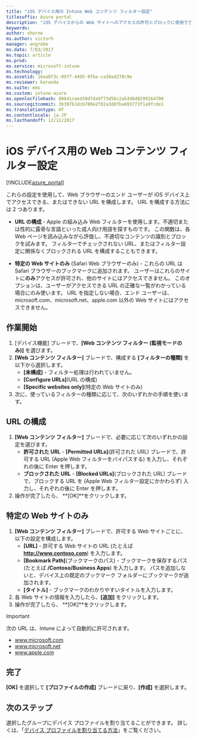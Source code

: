 ```yaml
---
title: "iOS デバイス用の Intune Web コンテンツ フィルター設定"
titlesuffix: Azure portal
description: "iOS デバイスからの Web サイトへのアクセスの許可とブロックに使用できる設定について説明します。\""
keywords: 
author: vhorne
ms.author: victorh
manager: angrobe
ms.date: 7/03/2017
ms.topic: article
ms.prod: 
ms.service: microsoft-intune
ms.technology: 
ms.assetid: 16aa0f3c-8977-4495-9fbe-ca30ad278c9e
ms.reviewer: karanda
ms.suite: ems
ms.custom: intune-azure
ms.openlocfilehash: 89641cee439d7da9f73d56c2ab3d6d8299164700
ms.sourcegitcommit: 3b397b1dcb780e2f82a3d8fba693773f1a9fcde1
ms.translationtype: HT
ms.contentlocale: ja-JP
ms.lasthandoff: 12/12/2017
---
```

# <a name="web-content-filter-settings-for-ios-devices"></a>iOS デバイス用の Web コンテンツ フィルター設定

[!INCLUDE[azure_portal](./includes/azure_portal.md)]

これらの設定を使用して、Web ブラウザーのエンド ユーザーが iOS デバイス上でアクセスできる、またはできない URL を構成します。 URL を構成する方法には 2 つあります。

- **URL の構成** - Apple の組み込み Web フィルターを使用します。不適切または性的に露骨な言語といった成人向け用語を探すものです。 この関数は、各 Web ページを読み込みながら評価し、不適切なコンテンツの識別とブロックを試みます。 フィルターでチェックされない URL、またはフィルター設定に関係なくブロックされる URL を構成することもできます。

- **特定の Web サイトのみ** (Safari Web ブラウザーのみ) - これらの URL は Safari ブラウザーのブックマークに追加されます。 ユーザーはこれらのサイトに**のみ**アクセスが許可され、他のサイトにはアクセスできません。 このオプションは、ユーザーがアクセスできる URL の正確な一覧がわかっている場合にのみ使います。
URL を指定しない場合、エンド ユーザーは、microsoft.com、microsoft.net、apple.com 以外の Web サイトにはアクセスできません。



## <a name="get-started"></a>作業開始

1. [デバイス機能] ブレードで、**[Web コンテンツ フィルター (監視モードのみ)]** を選びます。
2. **[Web コンテンツ フィルター]** ブレードで、構成する **[フィルターの種類]** を以下から選択します。
    - **[未構成]** - フィルター処理は行われていません。
    - **[Configure URLs]**(URL の構成)
    - **[Specific websites only]**(特定の Web サイトのみ)
3. 次に、使っているフィルターの種類に応じて、次のいずれかの手順を使います。


## <a name="configure-urls"></a>URL の構成

1. **[Web コンテンツ フィルター]** ブレードで、必要に応じて次のいずれかの設定を選びます。
    - **許可された URL** - **[Permitted URLs]**(許可された URL) ブレードで、許可する URL (Apple Web フィルターをバイパスする) を入力し、それぞれの後に Enter を押します。
    - **ブロックされた URL** - **[Blocked URLs]**(ブロックされた URL) ブレードで、ブロックする URL を (Apple Web フィルター設定にかかわらず) 入力し、それぞれの後に Enter を押します。
2. 操作が完了したら、 **[OK]**をクリックします。


## <a name="specific-websites-only"></a>特定の Web サイトのみ

1. **[Web コンテンツ フィルター]** ブレードで、許可する Web サイトごとに、以下の設定を構成します。
    - **[URL]** - 許可する Web サイトの URL (たとえば **http://www.contoso.com**) を入力します。
    - **[Bookmark Path]**(ブックマークのパス) - ブックマークを保存するパス (たとえば **/Contoso/Business Apps**) を入力します。 パスを追加しないと、デバイス上の既定のブックマーク フォルダーにブックマークが追加されます。
    - **[タイトル]** - ブックマークのわかりやすいタイトルを入力します。
2. 各 Web サイトの情報を入力したら、**[追加]** をクリックします。
3. 操作が完了したら、 **[OK]**をクリックします。

>[!IMPORTANT] 
> 次の URL は、Intune によって自動的に許可されます。
> - www.microsoft.com
> - www.microsoft.net
> - www.apple.com

## <a name="finish-up"></a>完了

**[OK]** を選択して **[プロファイルの作成]** ブレードに戻り、**[作成]** を選択します。

## <a name="next-steps"></a>次のステップ

選択したグループにデバイス プロファイルを割り当てることができます。 詳しくは、「[デバイス プロファイルを割り当てる方法](device-profile-assign.md)」をご覧ください。
